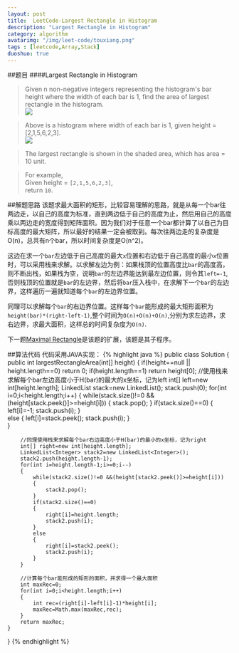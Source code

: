 ```yaml
---
layout: post
title:  LeetCode-Largest Rectangle in Histogram
description: "Largest Rectangle in Histogram"
category: algorithm
avatarimg: "/img/leet-code/touxiang.png"
tags : [leetcode,Array,Stack]
duoshuo: true
---
```

##题目
####Largest Rectangle in Histogram
>Given n non-negative integers representing the histogram's bar height where the width of each bar is 1, find the area of largest rectangle in the histogram.    
![][1]

>Above is a histogram where width of each bar is 1, given height = [2,1,5,6,2,3].    
![][2]

>The largest rectangle is shown in the shaded area, which has area = 10 unit.   

>For example,   
>Given height = `[2,1,5,6,2,3]`,   
>return `10`.  

<!-- more -->
	
##解题思路
该题求最大面积的矩形，比较容易理解的思路，就是从每一个bar往两边走，以自己的高度为标准，直到两边低于自己的高度为止，然后用自己的高度乘以两边走的宽度得到矩阵面积。因为我们对于任意一个bar都计算了以自己为目标高度的最大矩阵，所以最好的结果一定会被取到。每次往两边走的复杂度是O(n)，总共有n个bar，所以时间复杂度是O(n^2)。

这边在求一个`bar`左边低于自己高度的最大`x`位置和右边低于自己高度的最小`x`位置时，可以采用栈来求解。以求解左边为例：如果栈顶的位置高度比`bar`的高度高，则不断出栈，如果栈为空，说明`bar`的左边界能达到最左边位置，则令其`left=-1`,否则栈顶的位置就是`bar`的左边界，然后将`bar`压入栈中，在求解下一个`bar`的左边界，这样遍历一遍就知道每个`bar`的左边界位置。

同理可以求解每个`bar`的右边界位置。这样每个`bar`能形成的最大矩形面积为`height(bar)*(right-left-1)`,整个时间为`O(n)+O(n)+O(n)`,分别为求左边界，求右边界，求最大面积，这样总的时间复杂度为`O(n)`.

下一题[Maximal Rectangle][3]是该题的扩展，该题是其子程序。

##算法代码
代码采用JAVA实现：
{% highlight java %}
public class Solution {
    public int largestRectangleArea(int[] height) {
        if(height==null || height.length==0)
        	return 0;
        if(height.length==1)
        	return height[0];
        //使用栈来求解每个bar左边高度小于H(bar)的最大的x坐标，记为left
        int[] left=new int[height.length];
        LinkedList<Integer> stack=new LinkedList<Integer>();
        stack.push(0);
        for(int i=0;i<height.length;i++)
        {
        	while(stack.size()!=0 &&(height[stack.peek()]>=height[i]))
    		{
    			stack.pop();
    		}
    		if(stack.size()==0)
    		{
    			left[i]=-1;
    			stack.push(i);
    		}		
    		else
    		{
    			left[i]=stack.peek();
    			stack.push(i);
    		}	
        }

        //同理使用栈来求解每个bar右边高度小于H(bar)的最小的x坐标，记为right
        int[] right=new int[height.length];
        LinkedList<Integer> stack2=new LinkedList<Integer>();
        stack2.push(height.length-1);
        for(int i=height.length-1;i>=0;i--)
        {
        	while(stack2.size()!=0 &&(height[stack2.peek()]>=height[i]))
    		{
    			stack2.pop();
    		}
    		if(stack2.size()==0)
    		{
    			right[i]=height.length;
    			stack2.push(i);
    		}   			
    		else
    		{
    			right[i]=stack2.peek();
    			stack2.push(i);
    		}	
    	}

    	//计算每个bar能形成的矩形的面积，并求得一个最大面积
    	int maxRec=0;
    	for(int i=0;i<height.length;i++)
    	{
    		int rec=(right[i]-left[i]-1)*height[i];
    		maxRec=Math.max(maxRec,rec);
    	}
    	return maxRec;
    }
}
{% endhighlight %}

[1]:/img/Largest-Rectangle-in-Histogram/1.png
[2]:/img/Largest-Rectangle-in-Histogram/2.png
[3]:http://pisxw.com/algorithm/Maximal%20Rectangle.html
